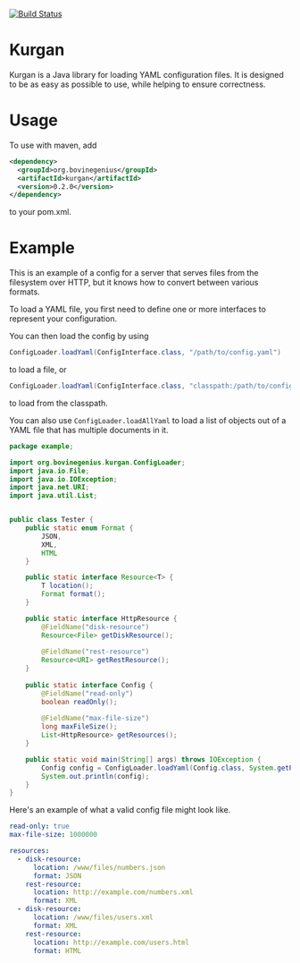 [![Build Status](https://travis-ci.org/wtetzner/kurgan.png?branch=master)](https://travis-ci.org/wtetzner/kurgan)

Kurgan
======

Kurgan is a Java library for loading YAML configuration files. It is
designed to be as easy as possible to use, while helping to ensure
correctness.

Usage
=====

To use with maven, add

```XML
<dependency>
  <groupId>org.bovinegenius</groupId>
  <artifactId>kurgan</artifactId>
  <version>0.2.0</version>
</dependency>
```

to your pom.xml.

Example
=======

This is an example of a config for a server that serves files from the filesystem over HTTP, but it knows how to convert between various formats.

To load a YAML file, you first need to define one or more interfaces to represent your configuration.

You can then load the config by using

```java
ConfigLoader.loadYaml(ConfigInterface.class, "/path/to/config.yaml")
```

to load a file, or

```java
ConfigLoader.loadYaml(ConfigInterface.class, "classpath:/path/to/config.yaml")
```

to load from the classpath.

You can also use `ConfigLoader.loadAllYaml` to load a list of objects out of a YAML file that has multiple documents in it.

```java
package example;

import org.bovinegenius.kurgan.ConfigLoader;
import java.io.File;
import java.io.IOException;
import java.net.URI;
import java.util.List;


public class Tester {
    public static enum Format {
        JSON,
        XML,
        HTML
    }

    public static interface Resource<T> {
        T location();
        Format format();
    }

    public static interface HttpResource {
        @FieldName("disk-resource")
        Resource<File> getDiskResource();
        
        @FieldName("rest-resource")
        Resource<URI> getRestResource();
    }
    
    public static interface Config {
        @FieldName("read-only")
        boolean readOnly();
        
        @FieldName("max-file-size")
        long maxFileSize();
        List<HttpResource> getResources();
    }

    public static void main(String[] args) throws IOException {
        Config config = ConfigLoader.loadYaml(Config.class, System.getProperty("user.home") + "/temp/test.yaml");
        System.out.println(config);
    }
}
```

Here's an example of what a valid config file might look like.

    
```yaml
read-only: true
max-file-size: 1000000

resources:
  - disk-resource:
      location: /www/files/numbers.json
      format: JSON
    rest-resource:
      location: http://example.com/numbers.xml
      format: XML
  - disk-resource:
      location: /www/files/users.xml
      format: XML
    rest-resource:
      location: http://example.com/users.html
      format: HTML
```


